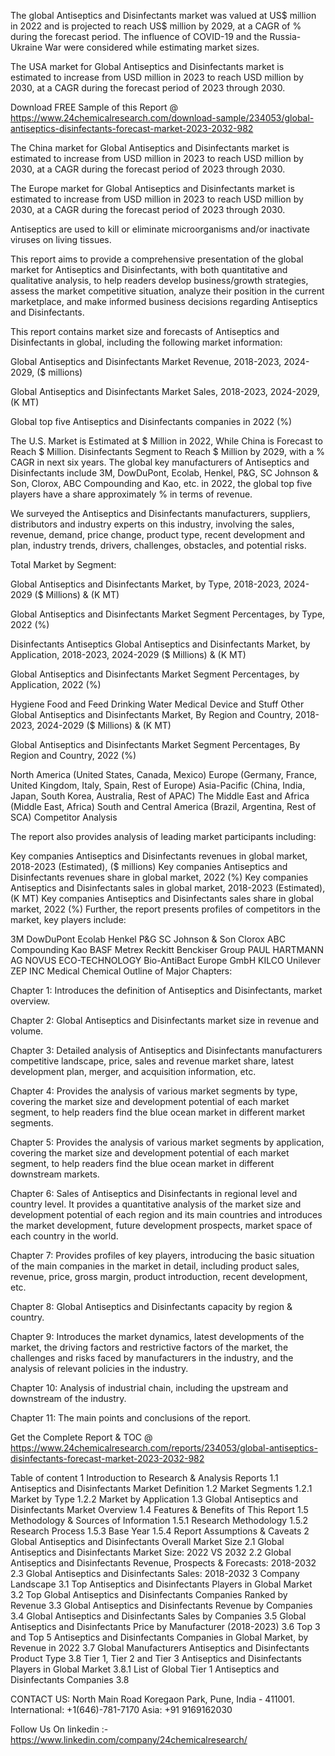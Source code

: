 The global Antiseptics and Disinfectants market was valued at US$ million in 2022 and is projected to reach US$ million by 2029, at a CAGR of % during the forecast period. The influence of COVID-19 and the Russia-Ukraine War were considered while estimating market sizes.

The USA market for Global Antiseptics and Disinfectants market is estimated to increase from USD million in 2023 to reach USD million by 2030, at a CAGR during the forecast period of 2023 through 2030.

Download FREE Sample of this Report @ https://www.24chemicalresearch.com/download-sample/234053/global-antiseptics-disinfectants-forecast-market-2023-2032-982

The China market for Global Antiseptics and Disinfectants market is estimated to increase from USD million in 2023 to reach USD million by 2030, at a CAGR during the forecast period of 2023 through 2030.

The Europe market for Global Antiseptics and Disinfectants market is estimated to increase from USD million in 2023 to reach USD million by 2030, at a CAGR during the forecast period of 2023 through 2030.

Antiseptics are used to kill or eliminate microorganisms and/or inactivate viruses on living tissues.

This report aims to provide a comprehensive presentation of the global market for Antiseptics and Disinfectants, with both quantitative and qualitative analysis, to help readers develop business/growth strategies, assess the market competitive situation, analyze their position in the current marketplace, and make informed business decisions regarding Antiseptics and Disinfectants.

This report contains market size and forecasts of Antiseptics and Disinfectants in global, including the following market information:

Global Antiseptics and Disinfectants Market Revenue, 2018-2023, 2024-2029, ($ millions)

Global Antiseptics and Disinfectants Market Sales, 2018-2023, 2024-2029, (K MT)

Global top five Antiseptics and Disinfectants companies in 2022 (%)

The U.S. Market is Estimated at $ Million in 2022, While China is Forecast to Reach $ Million.
Disinfectants Segment to Reach $ Million by 2029, with a % CAGR in next six years.
The global key manufacturers of Antiseptics and Disinfectants include 3M, DowDuPont, Ecolab, Henkel, P&G, SC Johnson & Son, Clorox, ABC Compounding and Kao, etc. in 2022, the global top five players have a share approximately % in terms of revenue.

We surveyed the Antiseptics and Disinfectants manufacturers, suppliers, distributors and industry experts on this industry, involving the sales, revenue, demand, price change, product type, recent development and plan, industry trends, drivers, challenges, obstacles, and potential risks.

Total Market by Segment:

Global Antiseptics and Disinfectants Market, by Type, 2018-2023, 2024-2029 ($ Millions) & (K MT)

Global Antiseptics and Disinfectants Market Segment Percentages, by Type, 2022 (%)

Disinfectants
Antiseptics
Global Antiseptics and Disinfectants Market, by Application, 2018-2023, 2024-2029 ($ Millions) & (K MT)

Global Antiseptics and Disinfectants Market Segment Percentages, by Application, 2022 (%)

Hygiene
Food and Feed
Drinking Water
Medical Device and Stuff
Other
Global Antiseptics and Disinfectants Market, By Region and Country, 2018-2023, 2024-2029 ($ Millions) & (K MT)

Global Antiseptics and Disinfectants Market Segment Percentages, By Region and Country, 2022 (%)

North America (United States, Canada, Mexico)
Europe (Germany, France, United Kingdom, Italy, Spain, Rest of Europe)
Asia-Pacific (China, India, Japan, South Korea, Australia, Rest of APAC)
The Middle East and Africa (Middle East, Africa)
South and Central America (Brazil, Argentina, Rest of SCA)
Competitor Analysis

The report also provides analysis of leading market participants including:

Key companies Antiseptics and Disinfectants revenues in global market, 2018-2023 (Estimated), ($ millions)
Key companies Antiseptics and Disinfectants revenues share in global market, 2022 (%)
Key companies Antiseptics and Disinfectants sales in global market, 2018-2023 (Estimated), (K MT)
Key companies Antiseptics and Disinfectants sales share in global market, 2022 (%)
Further, the report presents profiles of competitors in the market, key players include:

3M
DowDuPont
Ecolab
Henkel
P&G
SC Johnson & Son
Clorox
ABC Compounding
Kao
BASF
Metrex
Reckitt Benckiser Group
PAUL HARTMANN AG
NOVUS ECO-TECHNOLOGY
Bio-AntiBact Europe GmbH
KILCO
Unilever
ZEP INC
Medical Chemical
Outline of Major Chapters:

Chapter 1: Introduces the definition of Antiseptics and Disinfectants, market overview.

Chapter 2: Global Antiseptics and Disinfectants market size in revenue and volume.

Chapter 3: Detailed analysis of Antiseptics and Disinfectants manufacturers competitive landscape, price, sales and revenue market share, latest development plan, merger, and acquisition information, etc.

Chapter 4: Provides the analysis of various market segments by type, covering the market size and development potential of each market segment, to help readers find the blue ocean market in different market segments.

Chapter 5: Provides the analysis of various market segments by application, covering the market size and development potential of each market segment, to help readers find the blue ocean market in different downstream markets.

Chapter 6: Sales of Antiseptics and Disinfectants in regional level and country level. It provides a quantitative analysis of the market size and development potential of each region and its main countries and introduces the market development, future development prospects, market space of each country in the world.

Chapter 7: Provides profiles of key players, introducing the basic situation of the main companies in the market in detail, including product sales, revenue, price, gross margin, product introduction, recent development, etc.

Chapter 8: Global Antiseptics and Disinfectants capacity by region & country.

Chapter 9: Introduces the market dynamics, latest developments of the market, the driving factors and restrictive factors of the market, the challenges and risks faced by manufacturers in the industry, and the analysis of relevant policies in the industry.

Chapter 10: Analysis of industrial chain, including the upstream and downstream of the industry.

Chapter 11: The main points and conclusions of the report.

Get the Complete Report & TOC @ https://www.24chemicalresearch.com/reports/234053/global-antiseptics-disinfectants-forecast-market-2023-2032-982

Table of content
1 Introduction to Research & Analysis Reports
1.1 Antiseptics and Disinfectants Market Definition
1.2 Market Segments
1.2.1 Market by Type
1.2.2 Market by Application
1.3 Global Antiseptics and Disinfectants Market Overview
1.4 Features & Benefits of This Report
1.5 Methodology & Sources of Information
1.5.1 Research Methodology
1.5.2 Research Process
1.5.3 Base Year
1.5.4 Report Assumptions & Caveats
2 Global Antiseptics and Disinfectants Overall Market Size
2.1 Global Antiseptics and Disinfectants Market Size: 2022 VS 2032
2.2 Global Antiseptics and Disinfectants Revenue, Prospects & Forecasts: 2018-2032
2.3 Global Antiseptics and Disinfectants Sales: 2018-2032
3 Company Landscape
3.1 Top Antiseptics and Disinfectants Players in Global Market
3.2 Top Global Antiseptics and Disinfectants Companies Ranked by Revenue
3.3 Global Antiseptics and Disinfectants Revenue by Companies
3.4 Global Antiseptics and Disinfectants Sales by Companies
3.5 Global Antiseptics and Disinfectants Price by Manufacturer (2018-2023)
3.6 Top 3 and Top 5 Antiseptics and Disinfectants Companies in Global Market, by Revenue in 2022
3.7 Global Manufacturers Antiseptics and Disinfectants Product Type
3.8 Tier 1, Tier 2 and Tier 3 Antiseptics and Disinfectants Players in Global Market
3.8.1 List of Global Tier 1 Antiseptics and Disinfectants Companies
3.8

CONTACT US:
North Main Road Koregaon Park, Pune, India - 411001.
International: +1(646)-781-7170
Asia: +91 9169162030

Follow Us On linkedin :- https://www.linkedin.com/company/24chemicalresearch/
